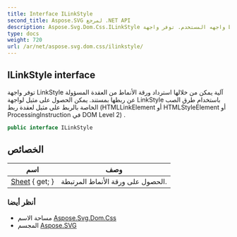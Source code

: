 ```yaml
---
title: Interface ILinkStyle
second_title: Aspose.SVG لمرجع .NET API
description: Aspose.Svg.Dom.Css.ILinkStyle واجهه المستخدم. توفر واجهة LinkStyle آلية يمكن من خلالها استرداد ورقة الأنماط من العقدة المسؤولة عن ربطها بمستند. يمكن الحصول على مثيل لواجهة LinkStyle باستخدام طرق الصب الخاصة بالربط على مثيل لعقدة ربط HTMLLinkElement أو HTMLStyleElement أو ProcessingInstruction في DOM Level 2 .
type: docs
weight: 720
url: /ar/net/aspose.svg.dom.css/ilinkstyle/
---
```

## ILinkStyle interface

توفر واجهة LinkStyle آلية يمكن من خلالها استرداد ورقة الأنماط من العقدة المسؤولة عن ربطها بمستند. يمكن الحصول على مثيل لواجهة LinkStyle باستخدام طرق الصب الخاصة بالربط على مثيل لعقدة ربط (HTMLLinkElement أو HTMLStyleElement أو ProcessingInstruction في DOM Level 2) .

```csharp
public interface ILinkStyle
```

## الخصائص

| اسم | وصف |
| --- | --- |
| [Sheet](../../aspose.svg.dom.css/ilinkstyle/sheet/) { get; } | الحصول على ورقة الأنماط المرتبطة. |

### أنظر أيضا

* مساحة الاسم [Aspose.Svg.Dom.Css](../../aspose.svg.dom.css/)
* المجسم [Aspose.SVG](../../)


